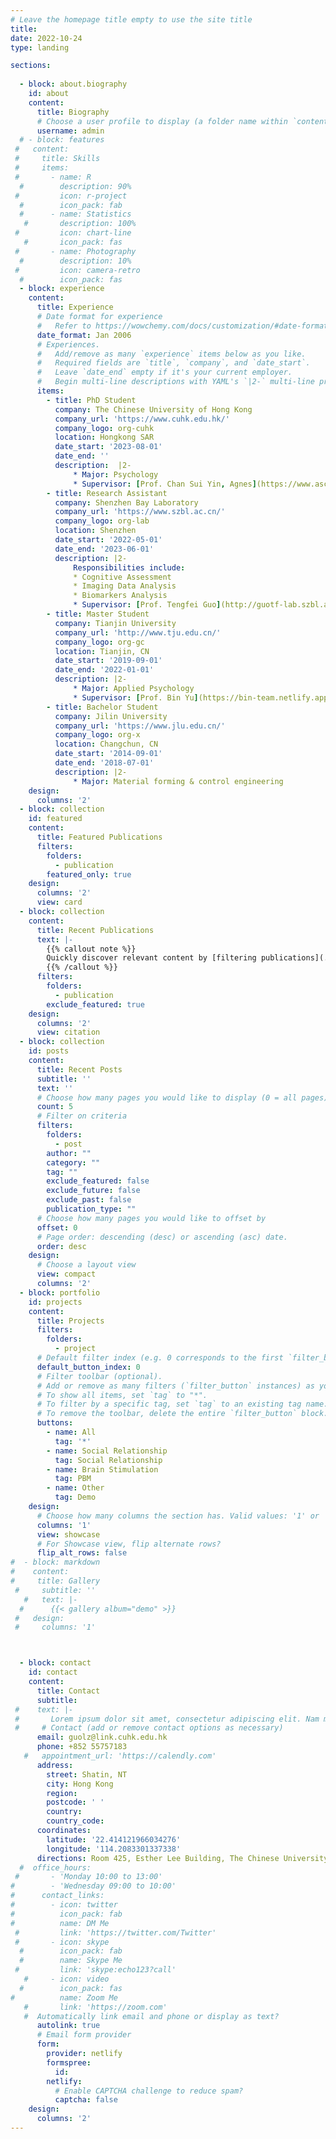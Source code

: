 ```yaml
---
# Leave the homepage title empty to use the site title
title:
date: 2022-10-24
type: landing

sections:
 
  - block: about.biography
    id: about
    content:
      title: Biography
      # Choose a user profile to display (a folder name within `content/authors/`)
      username: admin
  # - block: features
 #   content:
 #     title: Skills
 #     items:
 #       - name: R
  #        description: 90%
 #         icon: r-project
  #        icon_pack: fab
  #      - name: Statistics
   #       description: 100%
 #         icon: chart-line
   #       icon_pack: fas
 #       - name: Photography
  #        description: 10%
 #         icon: camera-retro
  #        icon_pack: fas
  - block: experience
    content:
      title: Experience
      # Date format for experience
      #   Refer to https://wowchemy.com/docs/customization/#date-format
      date_format: Jan 2006
      # Experiences.
      #   Add/remove as many `experience` items below as you like.
      #   Required fields are `title`, `company`, and `date_start`.
      #   Leave `date_end` empty if it's your current employer.
      #   Begin multi-line descriptions with YAML's `|2-` multi-line prefix.
      items:
        - title: PhD Student
          company: The Chinese University of Hong Kong
          company_url: 'https://www.cuhk.edu.hk/'
          company_logo: org-cuhk
          location: Hongkong SAR
          date_start: '2023-08-01'
          date_end: ''
          description:  |2-
              * Major: Psychology
              * Supervisor: [Prof. Chan Sui Yin, Agnes](https://www.aschan.psy.cuhk.edu.hk/)
        - title: Research Assistant 
          company: Shenzhen Bay Laboratory 
          company_url: 'https://www.szbl.ac.cn/'
          company_logo: org-lab
          location: Shenzhen
          date_start: '2022-05-01'
          date_end: '2023-06-01'
          description: |2-
              Responsibilities include:
              * Cognitive Assessment
              * Imaging Data Analysis
              * Biomarkers Analysis
              * Supervisor: [Prof. Tengfei Guo](http://guotf-lab.szbl.ac.cn/)
        - title: Master Student
          company: Tianjin University
          company_url: 'http://www.tju.edu.cn/'
          company_logo: org-gc
          location: Tianjin, CN
          date_start: '2019-09-01'
          date_end: '2022-01-01'
          description: |2-
              * Major: Applied Psychology
              * Supervisor: [Prof. Bin Yu](https://bin-team.netlify.app/)
        - title: Bachelor Student
          company: Jilin University
          company_url: 'https://www.jlu.edu.cn/'
          company_logo: org-x
          location: Changchun, CN
          date_start: '2014-09-01'
          date_end: '2018-07-01'
          description: |2-
              * Major: Material forming & control engineering
    design:
      columns: '2'
  - block: collection
    id: featured
    content:
      title: Featured Publications
      filters:
        folders:
          - publication
        featured_only: true
    design:
      columns: '2'
      view: card
  - block: collection
    content:
      title: Recent Publications
      text: |-
        {{% callout note %}}
        Quickly discover relevant content by [filtering publications](./publication/).
        {{% /callout %}}
      filters:
        folders:
          - publication
        exclude_featured: true
    design:
      columns: '2'
      view: citation
  - block: collection
    id: posts
    content:
      title: Recent Posts
      subtitle: ''
      text: ''
      # Choose how many pages you would like to display (0 = all pages)
      count: 5
      # Filter on criteria
      filters:
        folders:
          - post
        author: ""
        category: ""
        tag: ""
        exclude_featured: false
        exclude_future: false
        exclude_past: false
        publication_type: ""
      # Choose how many pages you would like to offset by
      offset: 0
      # Page order: descending (desc) or ascending (asc) date.
      order: desc
    design:
      # Choose a layout view
      view: compact
      columns: '2'
  - block: portfolio
    id: projects
    content:
      title: Projects
      filters:
        folders:
          - project
      # Default filter index (e.g. 0 corresponds to the first `filter_button` instance below).
      default_button_index: 0
      # Filter toolbar (optional).
      # Add or remove as many filters (`filter_button` instances) as you like.
      # To show all items, set `tag` to "*".
      # To filter by a specific tag, set `tag` to an existing tag name.
      # To remove the toolbar, delete the entire `filter_button` block.
      buttons:
        - name: All
          tag: '*'
        - name: Social Relationship
          tag: Social Relationship
        - name: Brain Stimulation
          tag: PBM
        - name: Other
          tag: Demo
    design:
      # Choose how many columns the section has. Valid values: '1' or '2'.
      columns: '1'
      view: showcase
      # For Showcase view, flip alternate rows?
      flip_alt_rows: false
#  - block: markdown
#    content:
#     title: Gallery
 #     subtitle: ''
   #   text: |-
  #      {{< gallery album="demo" >}}
 #   design:
 #     columns: '1'



  - block: contact
    id: contact
    content:
      title: Contact
      subtitle:
 #    text: |-
 #       Lorem ipsum dolor sit amet, consectetur adipiscing elit. Nam mi diam, venenatis ut magna et, vehicula efficitur enim.
 #     # Contact (add or remove contact options as necessary)
      email: guolz@link.cuhk.edu.hk
      phone: +852 55757183
   #   appointment_url: 'https://calendly.com'
      address:
        street: Shatin, NT
        city: Hong Kong
        region: 
        postcode: ' '
        country:
        country_code: 
      coordinates:
        latitude: '22.414121966034276'
        longitude: '114.2083301337338'
      directions: Room 425, Esther Lee Building, The Chinese University of Hong Kong
  #  office_hours:
 #       - 'Monday 10:00 to 13:00'
#        - 'Wednesday 09:00 to 10:00'
#      contact_links:
#        - icon: twitter
#          icon_pack: fab
#          name: DM Me
 #         link: 'https://twitter.com/Twitter'
 #       - icon: skype
  #        icon_pack: fab
  #        name: Skype Me
 #         link: 'skype:echo123?call'
   #     - icon: video
  #        icon_pack: fas
#          name: Zoom Me
   #       link: 'https://zoom.com'
   #  Automatically link email and phone or display as text?
      autolink: true
      # Email form provider
      form:
        provider: netlify
        formspree:
          id:
        netlify:
          # Enable CAPTCHA challenge to reduce spam?
          captcha: false
    design:
      columns: '2'
---
```

